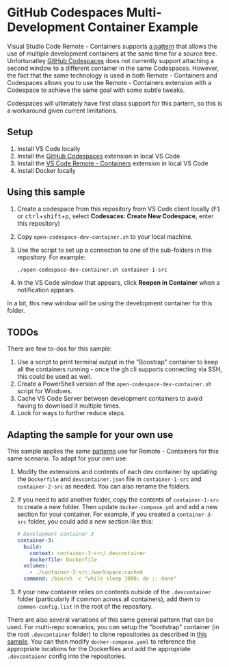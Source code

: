 # GitHub Codespaces Multi-Development Container Example

Visual Studio Code Remote - Containers supports [a pattern](https://code.visualstudio.com/remote/advancedcontainers/connect-multiple-containers) that allows the use of multiple development containers at the same time for a source tree. Unfortunatley [GitHub Codespaces](https://github.com/features/codespaces) does not currently support attaching a second window to a different container in the same Codespaces. However, the fact that the same technology is used in both Remote - Containers and Codespaces allows you to use the Remote - Containers extension with a Codespace to achieve the same goal with some subtle tweaks.

Codespaces will ultimately have first class support for this partern, so this is a workaround given current limitations.

## Setup

1. Install VS Code locally
2. Install the [GitHub Codespaces](https://marketplace.visualstudio.com/items?itemName=GitHub.codespaces) extension in local VS Code
3. Install the [VS Code Remote - Containers](https://marketplace.visualstudio.com/items?itemName=ms-vscode-remote.remote-containers) extension in local VS Code
4. Install Docker locally

## Using this sample

1. Create a codespace from this repository from VS Code client locally (<kbd>F1</kbd> or <kbd>ctrl</kbd>+<kbd>shift</kbd>+<kbd>p</kbd>, select **Codesaces: Create New Codespace**, enter this repository)
2. Copy `open-codespace-dev-container.sh` to your local machine.
3. Use the script to set up a connection to one of the sub-folders in this repository. For example:

    ```bash
    ./open-codespace-dev-container.sh container-1-src
    ```

4. In the VS Code window that appears, click **Reopen in Container** when a notification appears.

In a bit, this new window will be using the development container for this folder.

## TODOs

There are few to-dos for this sample:
1. Use a script to print terminal output in the "Boostrap" container to keep all the containers running - once the gh cli supports connecting via SSH, this could be used as well.
2. Create a PowerShell version of the `open-codespace-dev-container.sh` script for Windows.
3. Cache VS Code Server between development containers to avoid having to download it multiple times.
4. Look for ways to further reduce steps.

## Adapting the sample for your own use

This sample applies the same [patterns](https://code.visualstudio.com/remote/advancedcontainers/connect-multiple-containers) use for Remote - Containers for this same scenario. To adapt for your own use:

1. Modify the extensions and contents of each dev container by updating the `Dockerfile` and `devcontainer.json` file in `container-1-src` and `container-2-src` as needed. You can also rename the folders.
2. If you need to add another folder, copy the contents of `container-1-src` to create a new folder. Then update `docker-compose.yml` and add a new section for your container. For example, if you created a `container-3-src` folder, you could add a new section like this:

    ```yaml
    # Development container 3
    container-3:
      build:
        context: container-3-src/.devcontainer
        dockerfile: Dockerfile
      volumes:
        - ./container-3-src:/workspace:cached
      command: /bin/sh -c "while sleep 1000; do :; done"
    ```

3. If your new container relies on contents outside of the `.devcontainer` folder (particularly if common across all containers), add them to `common-config.list` in the root of the repository.

There are also several variations of this same general pattern that can be used. For multi-repo scenarios, you can setup the "bootstrap" container (in the root `.devcontainer` folder) to clone repositories as described in [this sample](https://github.com/Chuxel/codespaces-multi-repo). You can then modify `docker-compose.yaml` to reference the appropriate locations for the Dockerfiles and add the appropriate `.devcontaienr` config into the repositories.